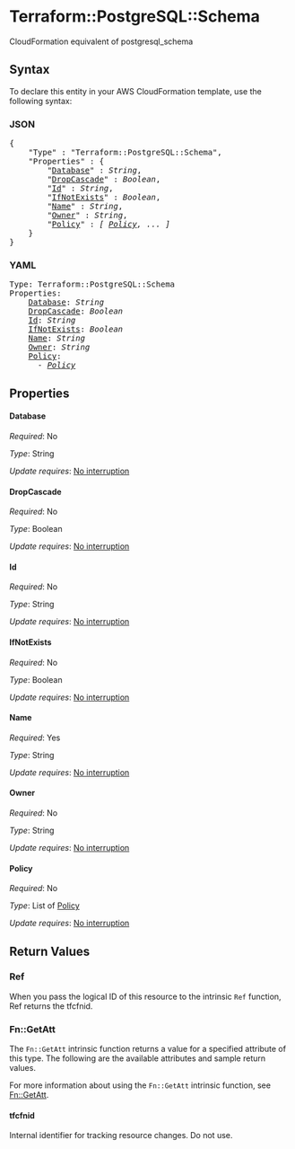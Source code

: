 # Terraform::PostgreSQL::Schema

CloudFormation equivalent of postgresql_schema

## Syntax

To declare this entity in your AWS CloudFormation template, use the following syntax:

### JSON

<pre>
{
    "Type" : "Terraform::PostgreSQL::Schema",
    "Properties" : {
        "<a href="#database" title="Database">Database</a>" : <i>String</i>,
        "<a href="#dropcascade" title="DropCascade">DropCascade</a>" : <i>Boolean</i>,
        "<a href="#id" title="Id">Id</a>" : <i>String</i>,
        "<a href="#ifnotexists" title="IfNotExists">IfNotExists</a>" : <i>Boolean</i>,
        "<a href="#name" title="Name">Name</a>" : <i>String</i>,
        "<a href="#owner" title="Owner">Owner</a>" : <i>String</i>,
        "<a href="#policy" title="Policy">Policy</a>" : <i>[ <a href="policy.md">Policy</a>, ... ]</i>
    }
}
</pre>

### YAML

<pre>
Type: Terraform::PostgreSQL::Schema
Properties:
    <a href="#database" title="Database">Database</a>: <i>String</i>
    <a href="#dropcascade" title="DropCascade">DropCascade</a>: <i>Boolean</i>
    <a href="#id" title="Id">Id</a>: <i>String</i>
    <a href="#ifnotexists" title="IfNotExists">IfNotExists</a>: <i>Boolean</i>
    <a href="#name" title="Name">Name</a>: <i>String</i>
    <a href="#owner" title="Owner">Owner</a>: <i>String</i>
    <a href="#policy" title="Policy">Policy</a>: <i>
      - <a href="policy.md">Policy</a></i>
</pre>

## Properties

#### Database

_Required_: No

_Type_: String

_Update requires_: [No interruption](https://docs.aws.amazon.com/AWSCloudFormation/latest/UserGuide/using-cfn-updating-stacks-update-behaviors.html#update-no-interrupt)

#### DropCascade

_Required_: No

_Type_: Boolean

_Update requires_: [No interruption](https://docs.aws.amazon.com/AWSCloudFormation/latest/UserGuide/using-cfn-updating-stacks-update-behaviors.html#update-no-interrupt)

#### Id

_Required_: No

_Type_: String

_Update requires_: [No interruption](https://docs.aws.amazon.com/AWSCloudFormation/latest/UserGuide/using-cfn-updating-stacks-update-behaviors.html#update-no-interrupt)

#### IfNotExists

_Required_: No

_Type_: Boolean

_Update requires_: [No interruption](https://docs.aws.amazon.com/AWSCloudFormation/latest/UserGuide/using-cfn-updating-stacks-update-behaviors.html#update-no-interrupt)

#### Name

_Required_: Yes

_Type_: String

_Update requires_: [No interruption](https://docs.aws.amazon.com/AWSCloudFormation/latest/UserGuide/using-cfn-updating-stacks-update-behaviors.html#update-no-interrupt)

#### Owner

_Required_: No

_Type_: String

_Update requires_: [No interruption](https://docs.aws.amazon.com/AWSCloudFormation/latest/UserGuide/using-cfn-updating-stacks-update-behaviors.html#update-no-interrupt)

#### Policy

_Required_: No

_Type_: List of <a href="policy.md">Policy</a>

_Update requires_: [No interruption](https://docs.aws.amazon.com/AWSCloudFormation/latest/UserGuide/using-cfn-updating-stacks-update-behaviors.html#update-no-interrupt)

## Return Values

### Ref

When you pass the logical ID of this resource to the intrinsic `Ref` function, Ref returns the tfcfnid.

### Fn::GetAtt

The `Fn::GetAtt` intrinsic function returns a value for a specified attribute of this type. The following are the available attributes and sample return values.

For more information about using the `Fn::GetAtt` intrinsic function, see [Fn::GetAtt](https://docs.aws.amazon.com/AWSCloudFormation/latest/UserGuide/intrinsic-function-reference-getatt.html).

#### tfcfnid

Internal identifier for tracking resource changes. Do not use.


